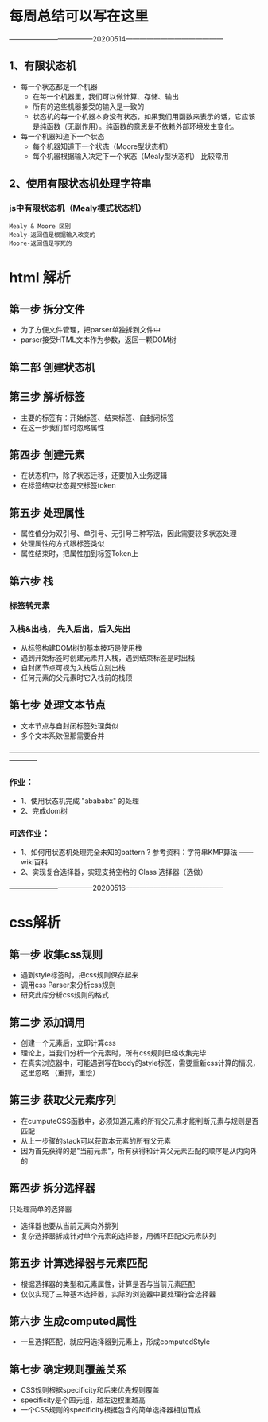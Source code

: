 # 每周总结可以写在这里

————————————20200514——————————————

## 1、有限状态机
- 每一个状态都是一个机器
    - 在每一个机器里，我们可以做计算、存储、输出
    - 所有的这些机器接受的输入是一致的
    - 状态机的每一个机器本身没有状态，如果我们用函数来表示的话，它应该是纯函数（无副作用）。纯函数的意思是不依赖外部环境发生变化。
- 每一个机器知道下一个状态
    - 每个机器知道下一个状态（Moore型状态机）
    - 每个机器根据输入决定下一个状态（Mealy型状态机） 比较常用


## 2、使用有限状态机处理字符串

  ### js中有限状态机（Mealy模式状态机）
    Mealy & Moore 区别
    Mealy-返回值是根据输入改变的
    Moore-返回值是写死的
   
# html 解析
  ## 第一步 拆分文件 
  - 为了方便文件管理，把parser单独拆到文件中
  - parser接受HTML文本作为参数，返回一颗DOM树
  
  ## 第二部 创建状态机
  
  ## 第三步 解析标签
  - 主要的标签有：开始标签、结束标签、自封闭标签
  - 在这一步我们暂时忽略属性
  
  ## 第四步 创建元素
  - 在状态机中，除了状态迁移，还要加入业务逻辑
  - 在标签结束状态提交标签token
  
  ## 第五步 处理属性
  - 属性值分为双引号、单引号、无引号三种写法，因此需要较多状态处理
  - 处理属性的方式跟标签类似
  - 属性结束时，把属性加到标签Token上
  
  ## 第六步 栈
  ### 标签转元素
  ### 入栈&出栈， 先入后出，后入先出
  - 从标签构建DOM树的基本技巧是使用栈
  - 遇到开始标签时创建元素并入栈，遇到结束标签是时出栈
  - 自封闭节点可视为入栈后立刻出栈
  - 任何元素的父元素时它入栈前的栈顶

  ## 第七步 处理文本节点
  - 文本节点与自封闭标签处理类似
  - 多个文本系欸但那需要合并
  
  
————————————————————————————————————————
### 作业：
  - 1、使用状态机完成 "abababx" 的处理
  - 2、完成dom树
### 可选作业：
  - 1、如何用状态机处理完全未知的pattern ? 参考资料：字符串KMP算法 —— wiki百科
  - 2、实现复合选择器，实现支持空格的 Class 选择器（选做）
  
  
  
————————————20200516——————————————
# css解析

## 第一步 收集css规则
- 遇到style标签时，把css规则保存起来
- 调用css Parser来分析css规则
- 研究此库分析css规则的格式
## 第二步 添加调用
- 创建一个元素后，立即计算css
- 理论上，当我们分析一个元素时，所有css规则已经收集完毕
- 在真实浏览器中，可能遇到写在body的style标签，需要重新css计算的情况，这里忽略
（重排，重绘）

## 第三步  获取父元素序列
- 在cumputeCSS函数中，必须知道元素的所有父元素才能判断元素与规则是否匹配
- 从上一步骤的stack可以获取本元素的所有父元素
- 因为首先获得的是"当前元素"，所有获得和计算父元素匹配的顺序是从内向外的

## 第四步 拆分选择器
只处理简单的选择器
- 选择器也要从当前元素向外排列
- 复杂选择器拆成针对单个元素的选择器，用循环匹配父元素队列

## 第五步 计算选择器与元素匹配
- 根据选择器的类型和元素属性，计算是否与当前元素匹配
- 仅仅实现了三种基本选择器，实际的浏览器中要处理符合选择器

## 第六步 生成computed属性
- 一旦选择匹配，就应用选择器到元素上，形成computedStyle

## 第七步 确定规则覆盖关系
- CSS规则根据specificity和后来优先规则覆盖
- specificity是个四元组，越左边权重越高
- 一个CSS规则的specificity根据包含的简单选择器相加而成



